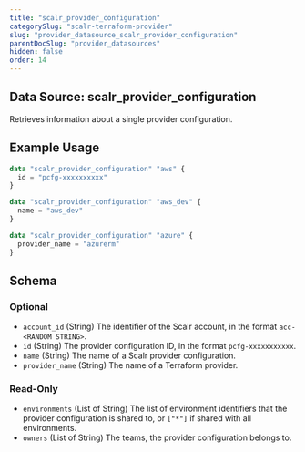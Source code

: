 ```yaml
---
title: "scalr_provider_configuration"
categorySlug: "scalr-terraform-provider"
slug: "provider_datasource_scalr_provider_configuration"
parentDocSlug: "provider_datasources"
hidden: false
order: 14
---
```

## Data Source: scalr_provider_configuration

Retrieves information about a single provider configuration.

## Example Usage

```terraform
data "scalr_provider_configuration" "aws" {
  id = "pcfg-xxxxxxxxxx"
}

data "scalr_provider_configuration" "aws_dev" {
  name = "aws_dev"
}

data "scalr_provider_configuration" "azure" {
  provider_name = "azurerm"
}
```

<!-- schema generated by tfplugindocs -->
## Schema

### Optional

- `account_id` (String) The identifier of the Scalr account, in the format `acc-<RANDOM STRING>`.
- `id` (String) The provider configuration ID, in the format `pcfg-xxxxxxxxxxx`.
- `name` (String) The name of a Scalr provider configuration.
- `provider_name` (String) The name of a Terraform provider.

### Read-Only

- `environments` (List of String) The list of environment identifiers that the provider configuration is shared to, or `["*"]` if shared with all environments.
- `owners` (List of String) The teams, the provider configuration belongs to.
